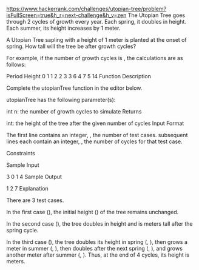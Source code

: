 https://www.hackerrank.com/challenges/utopian-tree/problem?isFullScreen=true&h_r=next-challenge&h_v=zen
The Utopian Tree goes through 2 cycles of growth every year. Each spring, it doubles in height. Each summer, its height increases by 1 meter.

A Utopian Tree sapling with a height of 1 meter is planted at the onset of spring. How tall will the tree be after  growth cycles?

For example, if the number of growth cycles is , the calculations are as follows:

Period  Height
0          1
1          2
2          3
3          6
4          7
5          14
Function Description

Complete the utopianTree function in the editor below.

utopianTree has the following parameter(s):

int n: the number of growth cycles to simulate
Returns

int: the height of the tree after the given number of cycles
Input Format

The first line contains an integer, , the number of test cases.
 subsequent lines each contain an integer, , the number of cycles for that test case.

Constraints



Sample Input

3
0
1
4
Sample Output

1
2
7
Explanation

There are 3 test cases.

In the first case (), the initial height () of the tree remains unchanged.

In the second case (), the tree doubles in height and is  meters tall after the spring cycle.

In the third case (), the tree doubles its height in spring (, ), then grows a meter in summer (, ), then doubles after the next spring (, ), and grows another meter after summer (, ). Thus, at the end of 4 cycles, its height is  meters.
